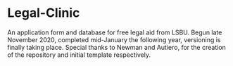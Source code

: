 # Legal-Clinic
An application form and database for free legal aid from LSBU. Begun late November 2020, completed mid-January the following year, versioning is finally taking place. Special thanks to Newman and Autiero, for the creation of the repository and initial template respectively.
